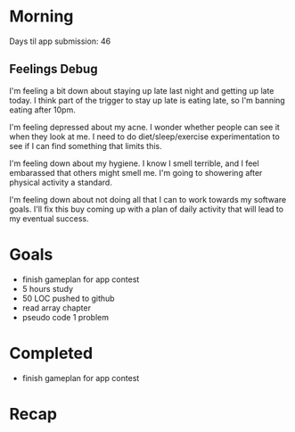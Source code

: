# Morning
Days til app submission: 46
## Feelings Debug
I'm feeling a bit down about staying up late last night and getting up late today. I think part of the trigger to stay up late is eating late, so I'm banning eating after 10pm. 

I'm feeling depressed about my acne. I wonder whether people can see it when they look at me. I need to do diet/sleep/exercise experimentation to see if I can find something that limits this.

I'm feeling down about my hygiene. I know I smell terrible, and I feel embarassed that others might smell me. I'm going to showering after physical activity a standard.

I'm feeling down about not doing all that I can to work towards my software goals. I'll fix this buy coming up with a plan of daily activity that will lead to my eventual success. 
# Goals
- finish gameplan for app contest
- 5 hours study
- 50 LOC pushed to github
- read array chapter
- pseudo code 1 problem
# Completed
- finish gameplan for app contest
# Recap
